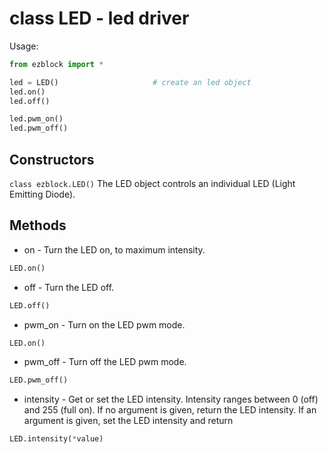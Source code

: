 # class LED - led driver

Usage:
```python
from ezblock import *

led = LED()                     # create an led object
led.on()
led.off()

led.pwm_on()
led.pwm_off()
```
## Constructors
```class ezblock.LED()```
The LED object controls an individual LED (Light Emitting Diode).

## Methods
- on - Turn the LED on, to maximum intensity.
```python
LED.on()
```
- off - Turn the LED off.
```python
LED.off()
```
- pwm_on - Turn on the LED pwm mode.
```python
LED.on()
```
- pwm_off - Turn off the LED pwm mode.
```python
LED.pwm_off()
```
- intensity - Get or set the LED intensity. Intensity ranges between 0 (off) and 255 (full on). If no argument is given, return the LED intensity. If an argument is given, set the LED intensity and return 
```python
LED.intensity(*value)
```